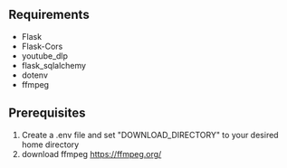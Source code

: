 ## Requirements

* Flask
* Flask-Cors
* youtube_dlp
* flask_sqlalchemy
* dotenv
* ffmpeg

## Prerequisites
1. Create a .env file and set "DOWNLOAD_DIRECTORY" to your desired home directory
2. download ffmpeg https://ffmpeg.org/
